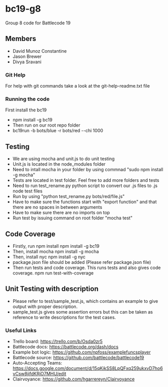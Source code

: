 # bc19-g8
Group 8 code for Battlecode 19
## Members
- David Munoz Constantine
- Jason Brewer
- Divya Sravani
### Git Help
For help with git commands take a look at the git-help-readme.txt file
### Running the code
First install the bc19 
- npm install -g bc19
- Then run on our root repo folder
- bc19run -b bots/blue -r bots/red --chi 1000

## Testing
- We are using mocha and unit.js to do unit testing
- Unit.js is located in the node_modules folder
- Need to intall mocha in your folder by using commnad "sudo npm install -g mocha"
- Tests are located in test folder. Feel free to add more folders and tests
- Need to run test_rename.py python script to convert our .js files to .js node test files
- Run by using "python test_rename.py bots/red/file.js"
- Have to make sure the functions start with "export function" and that there are no spaces in between arguments
- Have to make sure there are no imports on top
- Run test by issuing command on root folder "mocha test"

## Code Coverage
-	Firstly, run npm install
	npm install -g bc19
-	Then, install mocha
	npm install -g mocha
-	Then, install nyc
	npm install -g nyc
-	package.json file should be added
	(Please refer package.json file)
-	Then run tests and code coverage. This runs tests and also gives code coverage.
	npm run test-with-coverage
	
## Unit Testing with description
- Please refer to test/sample_test.js, which contains an example to give output with proper description.
- sample_test.js gives some assertion errors but this can be taken as reference to write descriptions for the test cases.

### Useful Links
- Trello board: https://trello.com/b/Osda0zr5
- Battlecode docs: https://battlecode.org/dash/docs
- Example bot logic: https://github.com/npfoss/examplefuncsplayer
- Battlecode source: https://github.com/battlecode/battlecode19
- Auto-Accepting Teams: https://docs.google.com/document/d/15qKikSS8LpQFxq259ukxvD7ho6vCsw8jifdKRjO7MHU/edit
- Clairvoyance: https://github.com/hgarrereyn/Clairvoyance